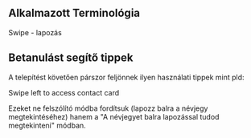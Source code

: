 ## Alkalmazott Terminológia

Swipe - lapozás

## Betanulást segítő tippek

A telepítést követően párszor feljönnek ilyen használati tippek mint pld:

Swipe left to access contact card

Ezeket ne felszólító módba fordítsuk (lapozz balra a névjegy megtekintéséhez) hanem a "A névjegyet balra lapozással tudod megtekinteni" módban.
